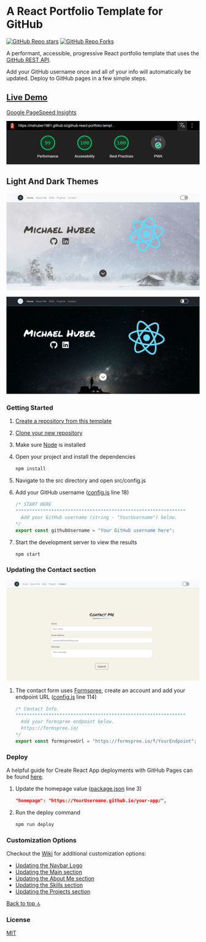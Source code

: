 # A React Portfolio Template for GitHub

[![GitHub Repo stars](https://img.shields.io/github/stars/mshuber1981/github-react-portfolio-template?color=%2361dbfb&style=for-the-badge&logo=github)](https://github.com/mshuber1981/github-react-portfolio-template/stargazers/) [![GitHub Repo Forks](https://img.shields.io/github/forks/mshuber1981/github-react-portfolio-template?color=%2361dbfb&style=for-the-badge&logo=github&label=Forks)](https://github.com/mshuber1981/github-react-portfolio-template/network/members)

A performant, accessible, progressive React portfolio template that uses the [GitHub REST API](https://docs.github.com/en/free-pro-team@latest/rest).

Add your GitHub username once and all of your info will automatically be updated. Deploy to GitHub pages in a few simple steps.

## [Live Demo](https://mshuber1981.github.io/github-react-portfolio-template/#/)

[Google PageSpeed Insights](https://developers.google.com/speed/pagespeed/insights/)

![Page Speed](/README_images/speed.png)

## Light And Dark Themes

![Hero Light](/README_images/hero.png)

![Hero Dark](/README_images/heroDark.png)

### Getting Started

1. [Create a repository from this template](https://docs.github.com/en/repositories/creating-and-managing-repositories/creating-a-repository-from-a-template)
2. [Clone your new repository](https://docs.github.com/en/repositories/creating-and-managing-repositories/cloning-a-repository)
3. Make sure [Node](https://nodejs.org/en/) is installed
4. Open your project and install the dependencies

   ```bash
   npm install
   ```

5. Navigate to the src directory and open src/config.js
6. Add your GitHub username ([config.js](https://github.com/mshuber1981/github-react-portfolio-template/blob/main/src/config.js#L18) line 18)

   ```javascript
   /* START HERE
   ************************************************************** 
     Add your GitHub username (string - "YourUsername") below.
   */
   export const githubUsername = "Your GitHub username here";
   ```

7. Start the development server to view the results

   ```bash
   npm start
   ```

### Updating the Contact section

![Projects](/README_images/contact.png)

1. The contact form uses [Formspree](https://formspree.io/), create an account and add your endpoint URL ([config.js](https://github.com/mshuber1981/github-react-portfolio-template/blob/main/src/config.js#L114) line 114)

   ```javascript
   /* Contact Info
   ************************************************************** 
     Add your formspree endpoint below.
     https://formspree.io/
   */
   export const formspreeUrl = "https://formspree.io/f/YourEndpoint";
   ```

### Deploy

A helpful guide for Create React App deployments with GitHub Pages can be found [here](https://create-react-app.dev/docs/deployment#github-pages).

1. Update the homepage value ([package.json](https://github.com/mshuber1981/github-react-portfolio-template/blob/main/package.json#L3) line 3)

   ```json
   "homepage": "https://YourUsername.github.io/your-app/",
   ```

2. Run the deploy command

   ```bash
   npm run deploy
   ```

### Customization Options

Checkout the [Wiki](https://github.com/mshuber1981/github-react-portfolio-template/wiki) for additional customization options:

- [Updating the Navbar Logo](https://github.com/mshuber1981/github-react-portfolio-template/wiki/Updating-the-Navbar-Logo)
- [Updating the Main section](https://github.com/mshuber1981/github-react-portfolio-template/wiki/Updating-the-Main-section)
- [Updating the About Me section](https://github.com/mshuber1981/github-react-portfolio-template/wiki/Updating-the-About-Me-section)
- [Updating the Skills section](https://github.com/mshuber1981/github-react-portfolio-template/wiki/Updating-the-Skills-section)
- [Updating the Projects section](https://github.com/mshuber1981/github-react-portfolio-template/wiki/Updating-the-Projects-section)

[Back to top :top:](#a-react-portfolio-template-for-github)

### License

[MIT](https://choosealicense.com/licenses/mit/)
